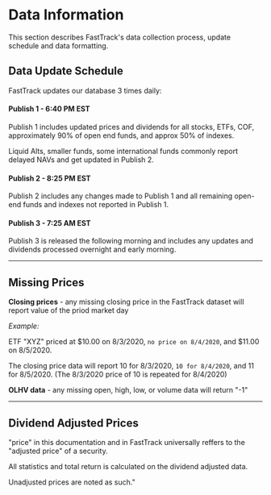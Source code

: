 # Data Information
This section describes FastTrack's data collection process, update schedule and data formatting.

## Data Update Schedule

FastTrack updates our database 3 times daily:

#### Publish 1 - 6:40 PM EST

Publish 1 includes updated prices and dividends for all stocks, ETFs, COF, approximately 90% of open end funds, and approx 50% of indexes. 

Liquid Alts, smaller funds, some international funds commonly report delayed NAVs and get updated in Publish 2.

#### Publish 2 - 8:25 PM EST
Publish 2 includes any changes made to Publish 1 and all remaining open-end funds and indexes not reported in Publish 1.

#### Publish 3 - 7:25 AM EST
Publish 3 is released the following morning and includes any updates and dividends processed overnight and early morning.

---

## Missing Prices

**Closing prices** - any missing closing price in the FastTrack dataset will report value of the priod market day


*Example:*

ETF "XYZ" priced at $10.00 on 8/3/2020, `no price on 8/4/2020`, and $11.00 on 8/5/2020.
 
The closing price data will report 10 for 8/3/2020, `10 for 8/4/2020`, and 11 for 8/5/2020. (The 8/3/2020 price of 10 is repeated for 8/4/2020)

**OLHV data** - any missing open, high, low, or volume data will return "-1"

---
## Dividend Adjusted Prices

"price" in this documentation and in FastTrack universally reffers to the "adjusted price" of a security. 

All statistics and total return is calculated on the dividend adjusted data. 

Unadjusted prices are noted as such."



